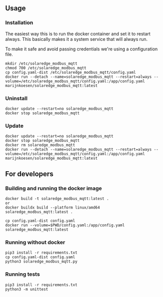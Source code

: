 ## Usage

### Installation

The easiest way this is to run the docker container and set it to restart always. This basically makes it a system service that will always run.

To make it safe and avoid passing credentials we're using a configuration file.

```shell
mkdir /etc/solaredge_modbus_mqtt
chmod 700 /etc/solaredge_modbus_mqtt
cp config.yaml-dist /etc/solaredge_modbus_mqtt/config.yaml
docker run --detach --name=solaredge_modbus_mqtt --restart=always --volume=/etc/solaredge_modbus_mqtt/config.yaml:/app/config.yaml marijnkoesen/solaredge_modbus_mqtt:latest
```


### Uninstall

```shell
docker update --restart=no solaredge_modbus_mqtt
docker stop solaredge_modbus_mqtt
```


### Update

```shell
docker update --restart=no solaredge_modbus_mqtt
docker stop solaredge_modbus_mqtt
docker rm solaredge_modbus_mqtt
docker run --detach --name=solaredge_modbus_mqtt --restart=always --volume=/etc/solaredge_modbus_mqtt/config.yaml:/app/config.yaml marijnkoesen/solaredge_modbus_mqtt:latest
```



## For developers

### Building and running the docker image

```shell
docker build -t solaredge_modbus_mqtt:latest .
or
docker buildx build --platform linux/amd64 solaredge_modbus_mqtt:latest .

cp config.yaml-dist config.yaml
docker run --volume=$PWD/config.yaml:/app/config.yaml solaredge_modbus_mqtt:latest
```


### Running without docker

```shell
pip3 install -r requirements.txt
cp config.yaml-dist config.yaml
python3 solaredge_modbus_mqtt.py
```


### Running tests

```shell
pip3 install -r requirements.txt
python3 -m unittest
```
